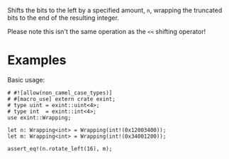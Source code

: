 Shifts the bits to the left by a specified amount, `n`,
wrapping the truncated bits to the end of the resulting integer.

Please note this isn't the same operation as the `<<` shifting operator!

# Examples

Basic usage:

```
# #![allow(non_camel_case_types)]
# #[macro_use] extern crate exint;
# type uint = exint::uint<4>;
# type int  = exint::int<4>;
use exint::Wrapping;

let n: Wrapping<int> = Wrapping(int!(0x12003400));
let m: Wrapping<int> = Wrapping(int!(0x34001200));

assert_eq!(n.rotate_left(16), m);
```
